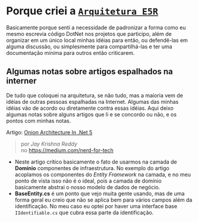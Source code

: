 # Porque criei a [`Arquitetura E5R`][e5r]

Basicamente porque senti a necessidade de padronizar a forma como eu mesmo escrevia
código DotNet nos projetos que participo, além de organizar em um único local minhas
idéias para então, ou defendê-las em alguma discussão, ou simplesmente para compartilhá-las
e ter uma documentação mínima para outros então criticarem.

## Algumas notas sobre artigos espalhados na interner

De tudo que coloquei na arquitetura, se não tudo, mas a maioria vem de idéias de outras
pessoas espalhadas na Internet. Algumas das minhas idéias vão de acordo ou diretamente
contra essas idéias. Aqui deixo algumas notas sobre alguns artigos que li e se
concordo ou não, e os pontos com minhas notas.

Artigo: [Onion Architecture In .Net 5](https://medium.com/nerd-for-tech/onion-architecture-in-net-5-deb04efe9df0)
> por *Jay Krishna Reddy* <br />
> no https://medium.com/nerd-for-tech

* Neste artigo critico basicamente o fato de usarmos na camada de **Domínio** componentes de
infraestrutura. No exemplo do artigo acoplamos os componentes do *Entity Framework* na camada,
e no meu ponto de vista isso não é o ideal, pois a camada de domínio basicamente abstrai o
nosso modelo de dados de negócio.
* **BaseEntity.cs** é um ponto que vejo muita gente usando, mas de uma forma geral eu creio que
  não se aplica bem para vários campos além da identificação. No meu caso eu optei por haver uma
  interface base `IIdentifiable.cs` que cubra essa parte da identificação.

[e5r]: https://github.com/e5r/e5r.architecture
